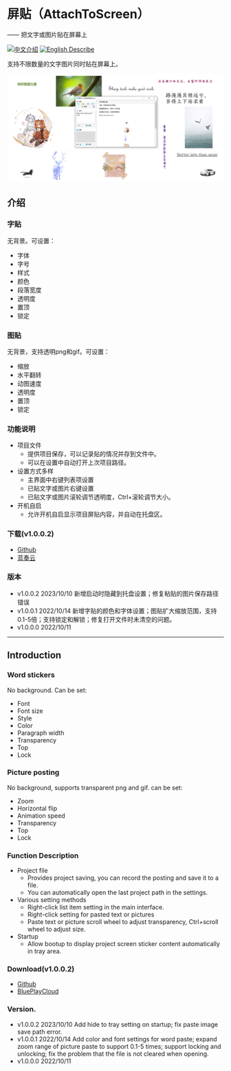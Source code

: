 # 屏贴（AttachToScreen）
   —— 把文字或图片贴在屏幕上      
      
[![中文介绍](https://img.shields.io/static/v1?label=中文&message=说明&color=red)](https://github.com/tp1415926535/AttachToScreen/tree/main#%E4%BB%8B%E7%BB%8D)   [![English Describe](https://img.shields.io/static/v1?label=English&message=Description&color=yellow)](https://github.com/tp1415926535/AttachToScreen/tree/main#introduction)   


支持不限数量的文字图片同时贴在屏幕上。    

![截图](https://github.com/tp1415926535/AttachToScreen/blob/main/%E5%B1%8F%E8%B4%B4%E6%88%AA%E5%9B%BE.png)         


## 介绍
### 字贴
无背景。可设置：
* 字体
* 字号
* 样式
* 颜色
* 段落宽度
* 透明度
* 置顶
* 锁定

### 图贴
无背景，支持透明png和gif。可设置：
* 缩放
* 水平翻转
* 动图速度
* 透明度
* 置顶
* 锁定

### 功能说明
* 项目文件
   * 提供项目保存，可以记录贴的情况并存到文件中。
   * 可以在设置中自动打开上次项目路径。
* 设置方式多样
   * 主界面中右键列表项设置
   * 已贴文字或图片右键设置
   * 已贴文字或图片滚轮调节透明度，Ctrl+滚轮调节大小。
 * 开机自启
    * 允许开机自启显示项目屏贴内容，并自动在托盘区。

### 下载(v1.0.0.2)
* [Github](https://github.com/tp1415926535/AttachToScreen/raw/main/%E5%B1%8F%E8%B4%B4v1.0.0.2.zip)
* [蓝奏云](https://wwvr.lanzouw.com/iKUt51behppe)

### 版本
* v1.0.0.2  2023/10/10 新增启动时隐藏到托盘设置；修复粘贴的图片保存路径错误
* v1.0.0.1  2022/10/14 新增字贴的颜色和字体设置；图贴扩大缩放范围，支持0.1-5倍；支持锁定和解锁；修复打开文件时未清空的问题。
* v1.0.0.0  2022/10/11


---

## Introduction
### Word stickers
No background. Can be set:
* Font
* Font size
* Style
* Color
* Paragraph width
* Transparency
* Top
* Lock

### Picture posting
No background, supports transparent png and gif. can be set:
* Zoom
* Horizontal flip
* Animation speed
* Transparency
* Top
* Lock

### Function Description
* Project file
   * Provides project saving, you can record the posting and save it to a file.
   * You can automatically open the last project path in the settings.
* Various setting methods
   * Right-click list item setting in the main interface.
   * Right-click setting for pasted text or pictures
   * Paste text or picture scroll wheel to adjust transparency, Ctrl+scroll wheel to adjust size.
 * Startup
    * Allow bootup to display project screen sticker content automatically in tray area.

### Download(v1.0.0.2)
* [Github](https://github.com/tp1415926535/AttachToScreen/raw/main/%E5%B1%8F%E8%B4%B4v1.0.0.2.zip)
* [BluePlayCloud](https://wwvr.lanzouw.com/iKUt51behppe)

### Version.
* v1.0.0.2 2023/10/10 Add hide to tray setting on startup; fix paste image save path error.
* v1.0.0.1 2022/10/14 Add color and font settings for word paste; expand zoom range of picture paste to support 0.1-5 times; support locking and unlocking; fix the problem that the file is not cleared when opening.
* v1.0.0.0 2022/10/11 

